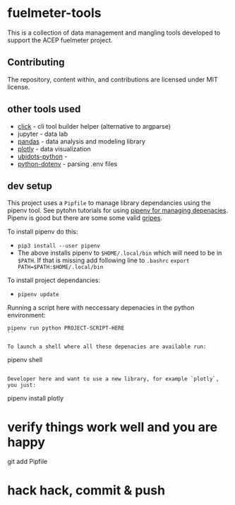 # fuelmeter-tools

This is a collection of data management and mangling tools developed to support
the ACEP fuelmeter project.

## Contributing

The repository, content within, and contributions are licensed under MIT license.

## other tools used

* [click](https://github.com/pallets/click) - cli tool builder helper (alternative to argparse)
* jupyter - data lab
* [pandas](https://pandas.pydata.org/) - data analysis and modeling library
* [plotly](https://plot.ly/python/plotly-fundamentals/) - data visualization
* [ubidots-python](https://github.com/ubidots/ubidots-python) - 
* [python-dotenv](https://github.com/theskumar/python-dotenv) - parsing .env
  files

## dev setup

This project uses a `Pipfile` to manage library dependancies using the pipenv
tool. See pytohn tutorials for using [pipenv for managing depenacies](https://packaging.python.org/tutorials/managing-dependencies/). Pipenv is good but there are some some valid [gripes](https://hynek.me/articles/python-app-deps-2018/).


To install pipenv do this:
* `pip3 install --user pipenv`
* The above installs pipenv to `$HOME/.local/bin` which will need to be in `$PATH`.  If that is missing add following line to `.bashrc`
  `export PATH=$PATH:$HOME/.local/bin`

To install project dependancies:
* `pipenv update`

Running a script here with neccessary depenacies in the python environment:
```
pipenv run python PROJECT-SCRIPT-HERE
``

To launch a shell where all these depenacies are available run: 
```
pipenv shell
```

Developer here and want to use a new library, for example `plotly`, you just:
```
pipenv install plotly
# verify things work well and you are happy
git add Pipfile
# hack hack, commit & push
```

